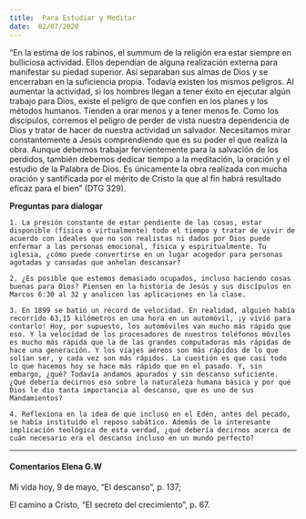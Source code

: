 ```yaml
---
title:  Para Estudiar y Meditar
date:  02/07/2020
---
```


“En la estima de los rabinos, el summum de la religión era estar siempre en bulliciosa actividad. Ellos dependían de alguna realización externa para manifestar su piedad superior. Así separaban sus almas de Dios y se encerraban en la suficiencia propia. Todavía existen los mismos peligros. Al aumentar la actividad, si los hombres llegan a tener éxito en ejecutar algún trabajo para Dios, existe el peligro de que confíen en los planes y los métodos humanos. Tienden a orar menos y a tener menos fe. Como los discípulos, corremos el peligro de perder de vista nuestra dependencia de Dios y tratar de hacer de nuestra actividad un salvador. Necesitamos mirar constantemente a Jesús comprendiendo que es su poder el que realiza la obra. Aunque debemos trabajar fervientemente para la salvación de los perdidos, también debemos dedicar tiempo a la meditación, la oración y el estudio de la Palabra de Dios. Es únicamente la obra realizada con mucha oración y santificada por el mérito de Cristo la que al fin habrá resultado eficaz para el bien” (DTG 329).

**Preguntas para dialogar**

`1. La presión constante de estar pendiente de las cosas, estar disponible (física o virtualmente) todo el tiempo y tratar de vivir de acuerdo con ideales que no son realistas ni dados por Dios puede enfermar a las personas emocional, física y espiritualmente. Tu iglesia, ¿cómo puede convertirse en un lugar acogedor para personas agotadas y cansadas que anhelan descansar?`

`2. ¿Es posible que estemos demasiado ocupados, incluso haciendo cosas buenas para Dios? Piensen en la historia de Jesús y sus discípulos en Marcos 6:30 al 32 y analicen las aplicaciones en la clase.`

`3. En 1899 se batió un récord de velocidad. En realidad, alguien había recorrido 63,15 kilómetros en una hora en un automóvil, ¡y vivió para contarlo! Hoy, por supuesto, los automóviles van mucho más rápido que eso. Y la velocidad de los procesadores de nuestros teléfonos móviles es mucho más rápida que la de las grandes computadoras más rápidas de hace una generación. Y los viajes aéreos son más rápidos de lo que solían ser, y cada vez son más rápidos. La cuestión es que casi todo lo que hacemos hoy se hace más rápido que en el pasado. Y, sin embargo, ¿qué? Todavía andamos apurados y sin descanso suficiente. ¿Qué debería decirnos eso sobre la naturaleza humana básica y por qué Dios le dio tanta importancia al descanso, que es uno de sus Mandamientos?`

`4. Reflexiona en la idea de que incluso en el Edén, antes del pecado, se había instituido el reposo sabático. Además de la interesante implicación teológica de esta verdad, ¿qué debería decirnos acerca de cuán necesario era el descanso incluso en un mundo perfecto?`

---

#### Comentarios Elena G.W

Mi vida hoy, 9 de mayo, “El descanso”, p. 137;

El camino a Cristo, “El secreto del crecimiento”, p. 67.